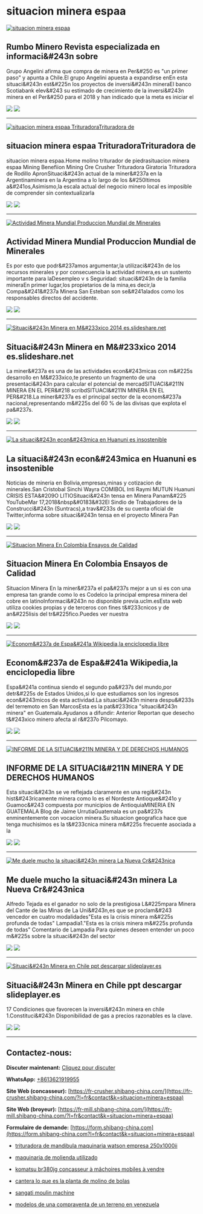 # situacion minera espaa

<a href="https://swt.shibang-china.com/?l=fr&img&k=situacion+minera+espaa" target="_blank">![situacion minera espaa](http://static.shibang-china.com/all-800x300/33.jpg)</a>

## Rumbo Minero Revista especializada en informaci&#243n sobre
Grupo Angelini afirma que compra de minera en Per&#250 es "un primer paso" y apunta a Chile.El grupo Angelini apuesta a expandirse enEn esta situaci&#243n est&#225n los proyectos de inversi&#243n mineraEl banco Scotiabank elev&#243 su estimado de crecimiento de la inversi&#243n minera en el Per&#250 para el 2018 y han indicado que la meta es iniciar el


<a href="https://whatsapp.shibangsoft.com/WhatsApp.php" target="_blank" title="WhatsApp">![](http://static.shibang-china.com/icon/whatsapp.png)</a> <a href="https://swt.shibang-china.com/?l=fr&icon&k=situacion+minera+espaa" target="_blank">![](http://static.shibang-china.com/icon/chat-fr.png)</a>

---

<a href="https://swt.shibang-china.com/?l=fr&img&k=situacion+minera+espaa" target="_blank">![situacion minera espaa TrituradoraTrituradora de](http://static.shibang-china.com/all-800x300/285.jpg)</a>

## situacion minera espaa TrituradoraTrituradora de
situacion minera espaa.Home molino triturador de piedrasituacion minera espaa Mining Benefiion Mining Ore Crusher Trituradora Giratoria Trituradora de Rodillo ApronSituaci&#243n actual de la miner&#237a en la Argentinaminera en la Argentina a lo largo de los &#250ltimos a&#241os,Asimismo,la escala actual del negocio minero local es imposible de comprender sin contextualizarla


<a href="https://whatsapp.shibangsoft.com/WhatsApp.php" target="_blank" title="WhatsApp">![](http://static.shibang-china.com/icon/whatsapp.png)</a> <a href="https://swt.shibang-china.com/?l=fr&icon&k=situacion+minera+espaa" target="_blank">![](http://static.shibang-china.com/icon/chat-fr.png)</a>

---

<a href="https://swt.shibang-china.com/?l=fr&img&k=situacion+minera+espaa" target="_blank">![Actividad Minera Mundial Produccion Mundial de Minerales](http://static.shibang-china.com/all-800x300/1075.jpg)</a>

## Actividad Minera Mundial Produccion Mundial de Minerales
Es por esto que podr&#237amos argumentar,la utilizaci&#243n de los recursos minerales y por consecuencia la actividad minera,es un sustento importante para laDesempleo v s Seguridad: situaci&#243n de la familia mineraEn primer lugar,los propietarios de la mina,es decir,la Compa&#241&#237a Minera San Esteban son se&#241alados como los responsables directos del accidente.


<a href="https://whatsapp.shibangsoft.com/WhatsApp.php" target="_blank" title="WhatsApp">![](http://static.shibang-china.com/icon/whatsapp.png)</a> <a href="https://swt.shibang-china.com/?l=fr&icon&k=situacion+minera+espaa" target="_blank">![](http://static.shibang-china.com/icon/chat-fr.png)</a>

---

<a href="https://swt.shibang-china.com/?l=fr&img&k=situacion+minera+espaa" target="_blank">![Situaci&#243n Minera en M&#233xico 2014 es.slideshare.net](http://static.shibang-china.com/all-800x300/380.jpg)</a>

## Situaci&#243n Minera en M&#233xico 2014 es.slideshare.net
La miner&#237a es una de las actividades econ&#243micas con m&#225s desarrollo en M&#233xico,te presento un fragmento de una presentaci&#243n para calcular el potencial de mercadSITUACI&#211N MINERA EN EL PER&#218 scribdSITUACI&#211N MINERA EN EL PER&#218.La miner&#237a es el principal sector de la econom&#237a nacional,representando m&#225s del 60 % de las divisas que explota el pa&#237s.


<a href="https://whatsapp.shibangsoft.com/WhatsApp.php" target="_blank" title="WhatsApp">![](http://static.shibang-china.com/icon/whatsapp.png)</a> <a href="https://swt.shibang-china.com/?l=fr&icon&k=situacion+minera+espaa" target="_blank">![](http://static.shibang-china.com/icon/chat-fr.png)</a>

---

<a href="https://swt.shibang-china.com/?l=fr&img&k=situacion+minera+espaa" target="_blank">![La situaci&#243n econ&#243mica en Huanuni es insostenible](http://static.shibang-china.com/all-800x300/978.jpg)</a>

## La situaci&#243n econ&#243mica en Huanuni es insostenible
Noticias de mineria en Bolivia,empresas,minas y cotizacion de minerales.San Cristobal Sinchi Wayra COMIBOL Inti Raymi MUTUN Huanuni CRISIS ESTA&#209O LITIOSituaci&#243n tensa en Minera Panam&#225 YouTubeMar 17,2018&nbsp&#0183&#32El Sindio de Trabajadores de la Construcci&#243n (Suntracs),a trav&#233s de su cuenta oficial de Twitter,informa sobre situaci&#243n tensa en el proyecto Minera Pan


<a href="https://whatsapp.shibangsoft.com/WhatsApp.php" target="_blank" title="WhatsApp">![](http://static.shibang-china.com/icon/whatsapp.png)</a> <a href="https://swt.shibang-china.com/?l=fr&icon&k=situacion+minera+espaa" target="_blank">![](http://static.shibang-china.com/icon/chat-fr.png)</a>

---

<a href="https://swt.shibang-china.com/?l=fr&img&k=situacion+minera+espaa" target="_blank">![Situacion Minera En Colombia Ensayos de Calidad](http://static.shibang-china.com/all-800x300/1169.jpg)</a>

## Situacion Minera En Colombia Ensayos de Calidad
Situacion Minera En la miner&#237a el pa&#237s mejor a un si es con una empresa tan grande como lo es Codelco la principal empresa minera del cobre en latinoInformaci&#243n no disponible previa.uclm.esEsta web utiliza cookies propias y de terceros con fines t&#233cnicos y de an&#225lisis del tr&#225fico.Puedes ver nuestra


<a href="https://whatsapp.shibangsoft.com/WhatsApp.php" target="_blank" title="WhatsApp">![](http://static.shibang-china.com/icon/whatsapp.png)</a> <a href="https://swt.shibang-china.com/?l=fr&icon&k=situacion+minera+espaa" target="_blank">![](http://static.shibang-china.com/icon/chat-fr.png)</a>

---

<a href="https://swt.shibang-china.com/?l=fr&img&k=situacion+minera+espaa" target="_blank">![Econom&#237a de Espa&#241a Wikipedia,la enciclopedia libre](http://static.shibang-china.com/all-800x300/641.jpg)</a>

## Econom&#237a de Espa&#241a Wikipedia,la enciclopedia libre
Espa&#241a continua siendo el segundo pa&#237s del mundo,por detr&#225s de Estados Unidos,si lo que estudiamos son los ingresos econ&#243micos de esta actividad.La situaci&#243n minera despu&#233s del terremoto en San MarcosEsta es la pat&#233tica "situaci&#243n minera" en Guatemala.Ayudanos a difundir: Anterior Reportan que desecho t&#243xico minero afecta al r&#237o Pilcomayo.


<a href="https://whatsapp.shibangsoft.com/WhatsApp.php" target="_blank" title="WhatsApp">![](http://static.shibang-china.com/icon/whatsapp.png)</a> <a href="https://swt.shibang-china.com/?l=fr&icon&k=situacion+minera+espaa" target="_blank">![](http://static.shibang-china.com/icon/chat-fr.png)</a>

---

<a href="https://swt.shibang-china.com/?l=fr&img&k=situacion+minera+espaa" target="_blank">![INFORME DE LA SITUACI&#211N MINERA Y DE DERECHOS HUMANOS](http://static.shibang-china.com/all-800x300/1293.jpg)</a>

## INFORME DE LA SITUACI&#211N MINERA Y DE DERECHOS HUMANOS
Esta situaci&#243n se ve reflejada claramente en una regi&#243n hist&#243ricamente minera como lo es el Nordeste Antioque&#241o y Guamoc&#243 compuesta por municipios de AntioquiaMINERIA EN GUATEMALA Blog de Jaime UrrutiaGuatemala es un pa&#237s enminentemente con vocacion minera.Su situacion geografica hace que tenga muchisimos es la t&#233cnica minera m&#225s frecuente asociada a la


<a href="https://whatsapp.shibangsoft.com/WhatsApp.php" target="_blank" title="WhatsApp">![](http://static.shibang-china.com/icon/whatsapp.png)</a> <a href="https://swt.shibang-china.com/?l=fr&icon&k=situacion+minera+espaa" target="_blank">![](http://static.shibang-china.com/icon/chat-fr.png)</a>

---

<a href="https://swt.shibang-china.com/?l=fr&img&k=situacion+minera+espaa" target="_blank">![Me duele mucho la situaci&#243n minera La Nueva Cr&#243nica](http://static.shibang-china.com/all-800x300/274.jpg)</a>

## Me duele mucho la situaci&#243n minera La Nueva Cr&#243nica
Alfredo Tejada es el ganador no solo de la prestigiosa L&#225mpara Minera del Cante de las Minas de La Uni&#243n,es que se proclam&#243 vencedor en cuatro modalidades"Esta es la crisis minera m&#225s profunda de todas" Lampadia1."Esta es la crisis minera m&#225s profunda de todas" Comentario de Lampadia Para quienes deseen entender un poco m&#225s sobre la situaci&#243n del sector


<a href="https://whatsapp.shibangsoft.com/WhatsApp.php" target="_blank" title="WhatsApp">![](http://static.shibang-china.com/icon/whatsapp.png)</a> <a href="https://swt.shibang-china.com/?l=fr&icon&k=situacion+minera+espaa" target="_blank">![](http://static.shibang-china.com/icon/chat-fr.png)</a>

---

<a href="https://swt.shibang-china.com/?l=fr&img&k=situacion+minera+espaa" target="_blank">![Situaci&#243n Minera en Chile ppt descargar slideplayer.es](http://static.shibang-china.com/all-800x300/1111.jpg)</a>

## Situaci&#243n Minera en Chile ppt descargar slideplayer.es
17 Condiciones que favorecen la inversi&#243n minera en chile 1.Constituci&#243n Disponibilidad de gas a precios razonables es la clave.

<a href="https://whatsapp.shibangsoft.com/WhatsApp.php" target="_blank" title="WhatsApp">![](http://static.shibang-china.com/icon/whatsapp.png)</a> <a href="https://swt.shibang-china.com/?l=fr&icon&k=situacion+minera+espaa" target="_blank">![](http://static.shibang-china.com/icon/chat-fr.png)</a>

---
## Contactez-nous:

**Discuter maintenant:** [Cliquez pour discuter](https://swt.shibang-china.com?l=fr&contact&k=situacion+minera+espaa)

**WhatsApp:**  [+8613621919955](https://whatsapp.shibangsoft.com/WhatsApp.php)

**Site Web (concasseur):** [https://fr-crusher.shibang-china.com/](https://fr-crusher.shibang-china.com/?l=fr&contact&k=situacion+minera+espaa)

**Site Web (broyeur):** [https://fr-mill.shibang-china.com/](https://fr-mill.shibang-china.com/?l=fr&contact&k=situacion+minera+espaa)

**Formulaire de demande:** [https://form.shibang-china.com](https://form.shibang-china.com?l=fr&contact&k=situacion+minera+espaa)

* [trituradora de mandibula maquinaria watson empresa 250x1000ii](../62/trituradora%20de%20mandibula%20maquinaria%20watson%20empresa%20250x1000ii.md)

* [maquinaria de molienda utilizado](../62/maquinaria%20de%20molienda%20utilizado.md)

* [komatsu br380jg concasseur à mâchoires mobiles à vendre](../61/komatsu%20br380jg%20concasseur%20%C3%A0%20m%C3%A2choires%20mobiles%20%C3%A0%20vendre.md)

* [cantera lo que es la planta de molino de bolas](../64/cantera%20lo%20que%20es%20la%20planta%20de%20molino%20de%20bolas.md)

* [sangati moulin machine](../65/sangati%20moulin%20machine.md)

* [modelos de una compraventa de un terreno en venezuela](../62/modelos%20de%20una%20compraventa%20de%20un%20terreno%20en%20venezuela.md)